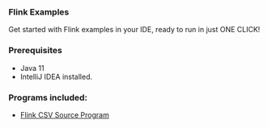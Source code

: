 ### Flink Examples

Get started with Flink examples in your IDE, ready to run in just ONE CLICK!

### Prerequisites

- Java 11
- IntelliJ IDEA installed.

### Programs included:

- [Flink CSV Source Program](src/main/java/com/bhupixb/flink/source/csv/CsvSourceMain.java)
